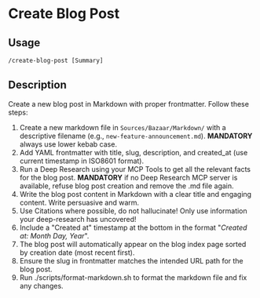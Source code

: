 # Create Blog Post

## Usage

```txt
/create-blog-post [Summary]
```

## Description

Create a new blog post in Markdown with proper frontmatter. Follow these steps:

1. Create a new markdown file in `Sources/Bazaar/Markdown/` with a descriptive filename (e.g.,
   `new-feature-announcement.md`). **MANDATORY** always use lower kebab case.
2. Add YAML frontmatter with title, slug, description, and created_at
   (use current timestamp in ISO8601 format).
3. Run a Deep Research using your MCP Tools to get all the relevant facts for the blog post.
   **MANDATORY** if no Deep Research MCP server is available, refuse blog post creation and remove the .md file again.
4. Write the blog post content in Markdown with a clear title and engaging content. Write persuasive and warm.
5. Use Citations where possible, do not hallucinate! Only use information your deep-research has uncovered!
6. Include a "Created at" timestamp at the bottom in the format "*Created at: Month Day, Year*".
7. The blog post will automatically appear on the blog index page sorted by creation date (most recent first).
8. Ensure the slug in frontmatter matches the intended URL path for the blog post.
9. Run ./scripts/format-markdown.sh to format the markdown file and fix any changes.
